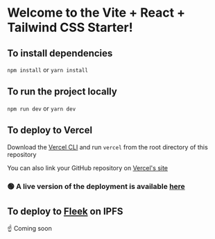 # Welcome to the Vite + React + Tailwind CSS Starter!

## To install dependencies

`npm install` or `yarn install`

## To run the project locally

`npm run dev` or `yarn dev`

## To deploy to Vercel

Download the [Vercel CLI](https://vercel.com/docs/cli) and run `vercel` from the root directory of this repository

You can also link your GitHub repository on [Vercel's site](https://vercel.com)

### 🟢 A live version of the deployment is available [here](https://vite-tailwind-starter.vercel.app/)

## To deploy to [Fleek](https://fleek.co/) on IPFS

☝️ Coming soon

